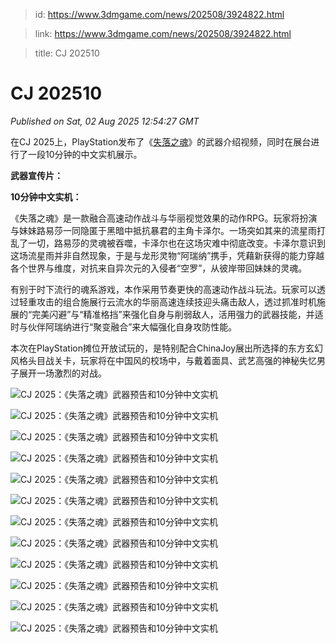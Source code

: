 > id: https://www.3dmgame.com/news/202508/3924822.html

> link: https://www.3dmgame.com/news/202508/3924822.html

> title: CJ 202510

# CJ 202510
_Published on Sat, 02 Aug 2025 12:54:27 GMT_

在CJ 2025上，PlayStation发布了《[失落之魂](https://www.3dmgame.com/games/lostsoulaside/)》的武器介绍视频，同时在展台进行了一段10分钟的中文实机展示。

**武器宣传片：**

**10分钟中文实机：**

《失落之魂》是一款融合高速动作战斗与华丽视觉效果的动作RPG。玩家将扮演与妹妹路易莎一同隐匿于黑暗中抵抗暴君的主角卡泽尔。一场突如其来的流星雨打乱了一切，路易莎的灵魂被吞噬，卡泽尔也在这场灾难中彻底改变。卡泽尔意识到这场流星雨并非自然现象，于是与龙形灵物“阿瑞纳”携手，凭藉新获得的能力穿越各个世界与维度，对抗来自异次元的入侵者“空罗”，从彼岸带回妹妹的灵魂。

有别于时下流行的魂系游戏，本作采用节奏更快的高速动作战斗玩法。玩家可以透过轻重攻击的组合施展行云流水的华丽高速连续技迎头痛击敌人，透过抓准时机施展的“完美闪避”与“精准格挡”来强化自身与削弱敌人，活用强力的武器技能，并适时与伙伴阿瑞纳进行“聚变融合”来大幅强化自身攻防性能。

本次在PlayStation摊位开放试玩的，是特别配合ChinaJoy展出所选择的东方玄幻风格头目战关卡，玩家将在中国风的校场中，与戴着面具、武艺高强的神秘失忆男子展开一场激烈的对战。

![CJ 2025：《失落之魂》武器预告和10分钟中文实机](https://img.3dmgame.com/uploads/images/news/20250802/1754139041_560925.webp)

![CJ 2025：《失落之魂》武器预告和10分钟中文实机](https://img.3dmgame.com/uploads/images/news/20250802/1754139039_895392_jpg_r.jpg)

![CJ 2025：《失落之魂》武器预告和10分钟中文实机](https://img.3dmgame.com/uploads/images/news/20250802/1754139040_859602_jpg_r.jpg)

![CJ 2025：《失落之魂》武器预告和10分钟中文实机](https://img.3dmgame.com/uploads/images/news/20250802/1754139042_275118_jpg_r.jpg)

![CJ 2025：《失落之魂》武器预告和10分钟中文实机](https://img.3dmgame.com/uploads/images/news/20250802/1754139042_490370_jpg_r.jpg)

![CJ 2025：《失落之魂》武器预告和10分钟中文实机](https://img.3dmgame.com/uploads/images/news/20250802/1754139045_876726_jpg_r.jpg)

![CJ 2025：《失落之魂》武器预告和10分钟中文实机](https://img.3dmgame.com/uploads/images/news/20250802/1754139047_453940_jpg_r.jpg)

![CJ 2025：《失落之魂》武器预告和10分钟中文实机](https://img.3dmgame.com/uploads/images/news/20250802/1754139047_540448_jpg_r.jpg)

![CJ 2025：《失落之魂》武器预告和10分钟中文实机](https://img.3dmgame.com/uploads/images/news/20250802/1754139050_350493_jpg_r.jpg)

![CJ 2025：《失落之魂》武器预告和10分钟中文实机](https://img.3dmgame.com/uploads/images/news/20250802/1754139049_132138_jpg_r.jpg)

![CJ 2025：《失落之魂》武器预告和10分钟中文实机](https://img.3dmgame.com/uploads/images/news/20250802/1754139050_697662_jpg_r.jpg)

![CJ 2025：《失落之魂》武器预告和10分钟中文实机](https://img.3dmgame.com/uploads/images/news/20250802/1754139050_589218_jpg_r.jpg)
